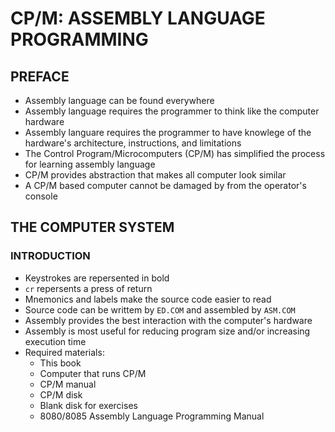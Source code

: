 # CP/M: ASSEMBLY LANGUAGE PROGRAMMING

## PREFACE

- Assembly language can be found everywhere
- Assembly language requires the programmer to think like the computer hardware
- Assembly languare requires the programmer to have knowlege of the hardware's architecture, instructions, and limitations
- The Control Program/Microcomputers (CP/M) has simplified the process for learning assembly language
- CP/M provides abstraction that makes all computer look similar
- A CP/M based computer cannot be damaged by from the operator's console

## THE COMPUTER SYSTEM

### INTRODUCTION

- Keystrokes are repersented in bold
- `cr` repersents a press of return
- Mnemonics and labels make the source code easier to read
- Source code can be writtem by `ED.COM` and assembled by `ASM.COM`
- Assembly provides the best interaction with the computer's hardware
- Assembly is most useful for reducing program size and/or increasing execution time
- Required materials:
  - This book
  - Computer that runs CP/M
  - CP/M manual
  - CP/M disk
  - Blank disk for exercises
  - 8080/8085 Assembly Language Programming Manual
